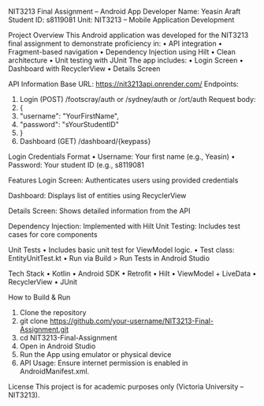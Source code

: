 NIT3213 Final Assignment – Android App
Developer
Name: Yeasin Araft
Student ID: s8119081
Unit: NIT3213 – Mobile Application Development

Project Overview
This Android application was developed for the NIT3213 final assignment to demonstrate proficiency in:
•	API integration
•	Fragment-based navigation
•	Dependency Injection using Hilt
•	Clean architecture
•	Unit testing with JUnit
The app includes:
•	Login Screen
•	Dashboard with RecyclerView
•	Details Screen

API Information
Base URL: https://nit3213api.onrender.com/
Endpoints:
1.	Login (POST)
/footscray/auth or /sydney/auth or /ort/auth
Request body:
2.	{
3.	  "username": "YourFirstName",
4.	  "password": "sYourStudentID"
5.	}
6.	Dashboard (GET)
/dashboard/{keypass}

Login Credentials Format
•	Username: Your first name (e.g., Yeasin)
•	Password: Your student ID (e.g., s8119081

Features
Login Screen: Authenticates users using provided credentials
 
Dashboard: Displays list of entities using RecyclerView
 

Details Screen: Shows detailed information from the API
    


Dependency Injection: Implemented with Hilt 
 Unit Testing: Includes test cases for core components
  

 Unit Tests
•	Includes basic unit test for ViewModel logic.
•	Test class: EntityUnitTest.kt
•	Run via Build > Run Tests in Android Studio

Tech Stack
•	Kotlin
•	Android SDK
•	Retrofit
•	Hilt
•	ViewModel + LiveData
•	RecyclerView
•	JUnit

 How to Build & Run
1.	Clone the repository
2.	git clone https://github.com/your-username/NIT3213-Final-Assignment.git
3.	cd NIT3213-Final-Assignment
4.	Open in Android Studio
5.	Run the App using emulator or physical device
6.	API Usage: Ensure internet permission is enabled in AndroidManifest.xml.

 License
This project is for academic purposes only (Victoria University – NIT3213).


